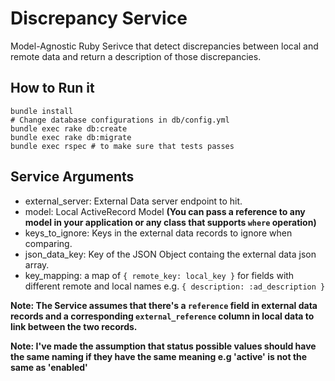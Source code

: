 # Discrepancy Service

Model-Agnostic Ruby Serivce that detect discrepancies between local and remote data and return a description of those discrepancies.

## How to Run it
```
bundle install
# Change database configurations in db/config.yml
bundle exec rake db:create
bundle exec rake db:migrate
bundle exec rspec # to make sure that tests passes
```

## Service Arguments
- external_server: External Data server endpoint to hit.
- model: Local ActiveRecord Model **(You can pass a reference to any model in your application or any class that supports ```where``` operation)**
- keys_to_ignore: Keys in the external data records to ignore when comparing.
- json_data_key: Key of the JSON Object containg the external data json array.
- key_mapping: a map of ```{ remote_key: local_key }``` for fields with different remote and local names e.g. ```{ description: :ad_description }```

**Note: The Service assumes that there's a ```reference``` field in external data records and a corresponding ```external_reference``` column in local data to link between the two records.**

**Note: I've made the assumption that status possible values should have the same naming if they have the same meaning e.g 'active' is not the same as 'enabled'**